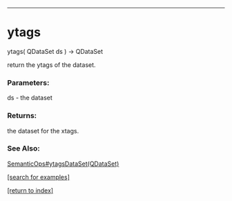 ***
<a name="ytags"></a>
# ytags
ytags( QDataSet ds ) &rarr; QDataSet

return the ytags of the dataset.

### Parameters:
ds - the dataset

### Returns:
the dataset for the xtags.
### See Also:
<a href='SemanticOps_y.md#ytagsDataSet'>SemanticOps#ytagsDataSet(QDataSet)</a> <br>

<a href="https://github.com/autoplot/dev/search?q=ytags&unscoped_q=ytags">[search for examples]</a>

<a href="https://github.com/autoplot/documentation/blob/master/javadoc/index-all.md">[return to index]</a>

